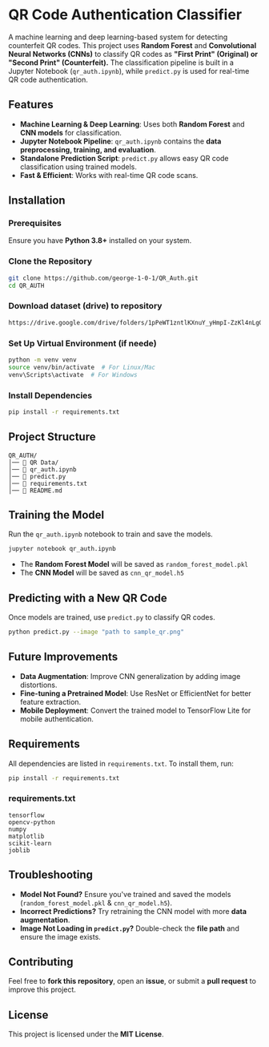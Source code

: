# QR Code Authentication Classifier

A machine learning and deep learning-based system for detecting counterfeit QR codes. This project uses **Random Forest** and **Convolutional Neural Networks (CNNs)** to classify QR codes as **"First Print" (Original) or "Second Print" (Counterfeit).** The classification pipeline is built in a Jupyter Notebook (`qr_auth.ipynb`), while `predict.py` is used for real-time QR code authentication.

## Features

- **Machine Learning & Deep Learning**: Uses both **Random Forest** and **CNN models** for classification.
- **Jupyter Notebook Pipeline**: `qr_auth.ipynb` contains the **data preprocessing, training, and evaluation**.
- **Standalone Prediction Script**: `predict.py` allows easy QR code classification using trained models.
- **Fast & Efficient**: Works with real-time QR code scans.

## Installation

### Prerequisites
Ensure you have **Python 3.8+** installed on your system.

### Clone the Repository
```sh
git clone https://github.com/george-1-0-1/QR_Auth.git
cd QR_AUTH
```

### Download dataset (drive) to repository
```sh
https://drive.google.com/drive/folders/1pPeWT1zntlKXnuY_yHmpI-ZzKl4nLgQS?usp=drive_link
```

### Set Up Virtual Environment (if neede)
```sh
python -m venv venv
source venv/bin/activate  # For Linux/Mac
venv\Scripts\activate  # For Windows
```

### Install Dependencies
```sh
pip install -r requirements.txt
```

## Project Structure
```
QR_AUTH/               
│── 📂 QR Data/                
│── 📜 qr_auth.ipynb           
│── 📜 predict.py               
│── 📜 requirements.txt        
│── 📜 README.md                
```

## Training the Model

Run the `qr_auth.ipynb` notebook to train and save the models.

```sh
jupyter notebook qr_auth.ipynb
```

- The **Random Forest Model** will be saved as `random_forest_model.pkl`
- The **CNN Model** will be saved as `cnn_qr_model.h5`

## Predicting with a New QR Code

Once models are trained, use `predict.py` to classify QR codes.

```sh
python predict.py --image "path to sample_qr.png"
```

## Future Improvements

- **Data Augmentation**: Improve CNN generalization by adding image distortions.
- **Fine-tuning a Pretrained Model**: Use ResNet or EfficientNet for better feature extraction.
- **Mobile Deployment**: Convert the trained model to TensorFlow Lite for mobile authentication.

## Requirements

All dependencies are listed in `requirements.txt`. To install them, run:

```sh
pip install -r requirements.txt
```

### requirements.txt
```
tensorflow
opencv-python
numpy
matplotlib
scikit-learn
joblib
```

## Troubleshooting

- **Model Not Found?** Ensure you've trained and saved the models (`random_forest_model.pkl` & `cnn_qr_model.h5`).
- **Incorrect Predictions?** Try retraining the CNN model with more **data augmentation**.
- **Image Not Loading in `predict.py`?** Double-check the **file path** and ensure the image exists.

## Contributing

Feel free to **fork this repository**, open an **issue**, or submit a **pull request** to improve this project.

## License

This project is licensed under the **MIT License**.
